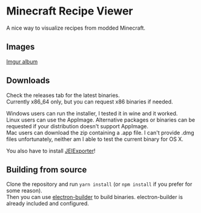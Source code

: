 # Minecraft Recipe Viewer
A nice way to visualize recipes from modded Minecraft.

## Images
[Imgur album](https://imgur.com/a/H1vXE)

## Downloads
Check the releases tab for the latest binaries.  
Currently x86_64 only, but you can request x86 binaries if needed.

Windows users can run the installer, I tested it in wine and it worked.  
Linux users can use the AppImage. Alternative packages or binaries can be requested if your distribution doesn't support AppImage.  
Mac users can download the zip containing a .app file. I can't provide .dmg files unfortunately, neither am I able to test the current binary for OS X.  

You also have to install [JEIExporter](https://github.com/Danacus/JEIExporter)!

## Building from source
Clone the repository and run `yarn install` (or `npm install` if you prefer for some reason).  
Then you can use [electron-builder](https://github.com/electron-userland/electron-builder) to build binaries. electron-builder is already included and configured.  